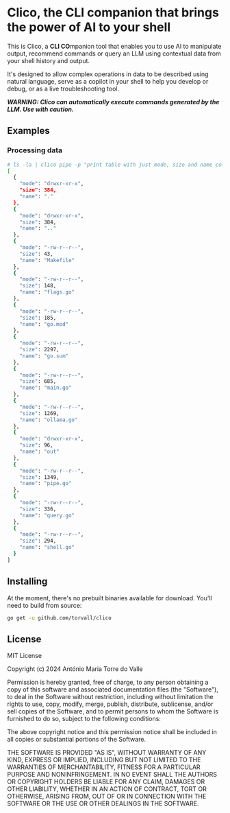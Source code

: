 # Clico, the CLI companion that brings the power of AI to your shell

This is Clico, a **CLI CO**mpanion tool that enables you to use AI to manipulate output, recommend commands
or query an LLM using contextual data from your shell history and output.

It's designed to allow complex operations in data to be described using natural language, serve as a copilot in
your shell to help you develop or debug, or as a live troubleshooting tool.

***WARNING: Clico can automatically execute commands generated by the LLM. Use with caution.***

## Examples

### Processing data

```sh
# ls -la | clico pipe -p "print table with just mode, size and name columns in json format" | jq
[
  {
    "mode": "drwxr-xr-x",
    "size": 384,
    "name": "."
  },
  {
    "mode": "drwxr-xr-x",
    "size": 384,
    "name": ".."
  },
  {
    "mode": "-rw-r--r--",
    "size": 43,
    "name": "Makefile"
  },
  {
    "mode": "-rw-r--r--",
    "size": 148,
    "name": "flags.go"
  },
  {
    "mode": "-rw-r--r--",
    "size": 185,
    "name": "go.mod"
  },
  {
    "mode": "-rw-r--r--",
    "size": 2297,
    "name": "go.sum"
  },
  {
    "mode": "-rw-r--r--",
    "size": 685,
    "name": "main.go"
  },
  {
    "mode": "-rw-r--r--",
    "size": 1269,
    "name": "ollama.go"
  },
  {
    "mode": "drwxr-xr-x",
    "size": 96,
    "name": "out"
  },
  {
    "mode": "-rw-r--r--",
    "size": 1349,
    "name": "pipe.go"
  },
  {
    "mode": "-rw-r--r--",
    "size": 336,
    "name": "query.go"
  },
  {
    "mode": "-rw-r--r--",
    "size": 294,
    "name": "shell.go"
  }
]
```

## Installing

At the moment, there's no prebuilt binaries available for download. You'll need to build from source:

```sh
go get -u github.com/torvall/clico
```

## License

MIT License

Copyright (c) 2024 António Maria Torre do Valle

Permission is hereby granted, free of charge, to any person obtaining a copy
of this software and associated documentation files (the "Software"), to deal
in the Software without restriction, including without limitation the rights
to use, copy, modify, merge, publish, distribute, sublicense, and/or sell
copies of the Software, and to permit persons to whom the Software is
furnished to do so, subject to the following conditions:

The above copyright notice and this permission notice shall be included in all
copies or substantial portions of the Software.

THE SOFTWARE IS PROVIDED "AS IS", WITHOUT WARRANTY OF ANY KIND, EXPRESS OR
IMPLIED, INCLUDING BUT NOT LIMITED TO THE WARRANTIES OF MERCHANTABILITY,
FITNESS FOR A PARTICULAR PURPOSE AND NONINFRINGEMENT. IN NO EVENT SHALL THE
AUTHORS OR COPYRIGHT HOLDERS BE LIABLE FOR ANY CLAIM, DAMAGES OR OTHER
LIABILITY, WHETHER IN AN ACTION OF CONTRACT, TORT OR OTHERWISE, ARISING FROM,
OUT OF OR IN CONNECTION WITH THE SOFTWARE OR THE USE OR OTHER DEALINGS IN THE
SOFTWARE.

